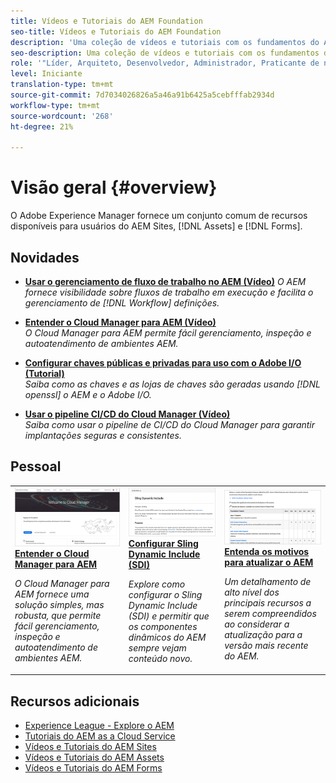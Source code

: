 ```yaml
---
title: Vídeos e Tutoriais do AEM Foundation
seo-title: Vídeos e Tutoriais do AEM Foundation
description: 'Uma coleção de vídeos e tutoriais com os fundamentos do Adobe Experience Manager. '
seo-description: Uma coleção de vídeos e tutoriais com os fundamentos do Adobe Experience Manager
role: '"Líder, Arquiteto, Desenvolvedor, Administrador, Praticante de negócios"'
level: Iniciante
translation-type: tm+mt
source-git-commit: 7d7034026826a5a46a91b6425a5cebfffab2934d
workflow-type: tm+mt
source-wordcount: '268'
ht-degree: 21%

---
```



# Visão geral {#overview}

O Adobe Experience Manager fornece um conjunto comum de recursos disponíveis para usuários do AEM Sites, [!DNL Assets] e [!DNL Forms].

## Novidades

* **[Usar o gerenciamento de fluxo de trabalho no AEM (Vídeo)](./workflow/use-workflow-management.md)**
   *O AEM fornece visibilidade sobre fluxos de trabalho em execução e facilita o gerenciamento de  [!DNL Workflow] definições.*

* **[Entender o Cloud Manager para AEM (Vídeo)](./cloud-manager/understand-cloud-manager-for-aem.md)**\
   *O Cloud Manager para AEM permite fácil gerenciamento, inspeção e autoatendimento de ambientes AEM.*

* **[Configurar chaves públicas e privadas para uso com o Adobe I/O (Tutorial)](./authentication/set-up-public-private-keys-for-use-with-aem-and-adobe-io.md)**\
   *Saiba como as chaves e as lojas de chaves são geradas usando  [!DNL openssl] o AEM e o Adobe I/O.*

* **[Usar o pipeline CI/CD do Cloud Manager (Vídeo)](./cloud-manager/use-the-cicd-pipeline-in-cloud-manager-for-aem.md)**\
   *Saiba como usar o pipeline de CI/CD do Cloud Manager para garantir implantações seguras e consistentes.*

## Pessoal

<table>
<tr>
  <td>
    <a href="./cloud-manager/understand-cloud-manager-for-aem.md">
    <img alt="Entender o Cloud Manager para AEM" src="./cloud-manager/assets/understand-cloud-manager-for-aem/thumbnail.png" />
    </a>
    <div>
     <a href="./cloud-manager/understand-cloud-manager-for-aem.md">
    <strong>Entender o Cloud Manager para AEM</strong>
    </a>
    </div>
    <p>
    <em>O Cloud Manager para AEM fornece uma solução simples, mas robusta, que permite fácil gerenciamento, inspeção e autoatendimento de ambientes AEM.</em>
    <p>
  </td>
   <td>
    <a href="./development/set-up-sling-dynamic-include.md">
    <img alt="Configurar Sling Dynamic Include (SDI)" src="./development/assets/set-up-sling-dynamic-include/thumbnail.png" />
    </a>
     <div>
     <a href="./development/set-up-sling-dynamic-include.md">
    <strong>Configurar Sling Dynamic Include (SDI)</strong>
    </a>
    </div>
    <p>
    <em>Explore como configurar o Sling Dynamic Include (SDI) e permitir que os componentes dinâmicos do AEM sempre vejam conteúdo novo.</em>
    <p>
  </td>
  <td>
    <a href="./administration/understand-reasons-to-upgrade.md">
    <img alt="Entendendo os motivos para atualizar o AEM" src="./administration/assets/understand-reasons-to-upgrade/thumbnail.png" />
    </a>
    <div>
    <a href="./administration/understand-reasons-to-upgrade.md">
    <strong>Entenda os motivos para atualizar o AEM</strong>
    </a>
    </div>
    <p>
    <em>Um detalhamento de alto nível dos principais recursos a serem compreendidos ao considerar a atualização para a versão mais recente do AEM.</em>
    </p>
  </td>
</tr>
</table>

## Recursos adicionais

* [Experience League - Explore o AEM](https://experienceleague.adobe.com/#recommended/solutions/experience-manager)
* [Tutoriais do AEM as a Cloud Service](/help/cloud-service/overview.md)
* [Vídeos e Tutoriais do AEM Sites](/help/sites/overview.md)
* [Vídeos e Tutoriais do AEM Assets](/help/assets/overview.md)
* [Vídeos e Tutoriais do AEM Forms](/help/forms/overview.md)
